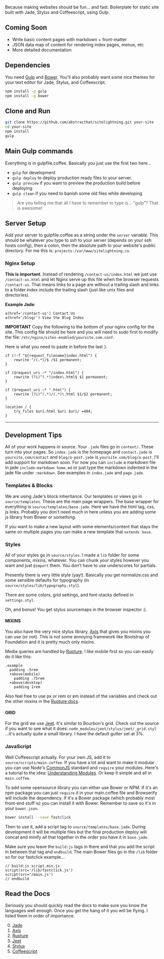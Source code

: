 Because making websites should be fun... and fast. Boilerplate for static site built with Jade, Stylus and Coffeescript, using Gulp.

## Coming Soon
- Write basic content pages with markdown + front-matter
- JSON data map of content for rendering index pages, menus, etc
- More detailed documentation

## Dependencies
You need [Gulp](http://gulpjs.com/) and [Bower](http://bower.io/). You'll also probably want some nice themes for your text editor for Jade, Stylus, and Coffeescript.

```bash
npm install -g gulp
npm install -g bower
```

## Clone and Run

```bash
git clone https://github.com/abstracthat/sitelightning.git your-site
cd your-site
npm install
gulp
```

## Main Gulp commands
Everything is in gulpfile.coffee. Basically you just use the first two here...

- `gulp` for development
- `gulp deploy` to deploy production ready files to your server.
- `gulp preview` if you want to preview the production build before deploying
- `gulp clean` if you need to banish some old files while developing

> Are you telling me that all I have to remember to type is... "gulp"? That is awesome!

## Server Setup
Add your server to gulpfile.coffee as a string under the `server` variable. This should be whatever you type to ssh to your server (depends on your ssh hosts config), then a colon, then the absolute path to your website's public directory. For me this is: `projects:/var/www/sitelightning.co`.

### Nginx Setup
**This is important**. Instead of rendering `/contact-us/index.html` we just use `/contact-us.html` and let Nginx serve up this file when the browser requests `/contact-us`. That means links to a page are without a trailing slash and links to a folder index include the trailing slash (just like unix files and directories).

**Example Jade**:

```jade
a(href='/contact-us') Contact Us
a(href='/blog/') View the Blog Index
```

**IMPORTANT**
Copy the following to the bottom of your nginx config for the site. This config file should be here and you will need to sudo first to modify the file: `/etc/nginx/sites-enabled/yoursite.com.conf`.

Here is what you need to paste in before the last `}`.

```
if (!-f "${request_filename}index.html") {
    rewrite ^/(.*)/$ /$1 permanent;
}

if ($request_uri ~* "/index.html") {
    rewrite (?i)^(.*)index\.html$ $1 permanent;
}

if ($request_uri ~* ".html") {
    rewrite (?i)^(.*)/(.*)\.html $1/$2 permanent;
}

location / {
    try_files $uri.html $uri $uri/ =404;
}
```

---

## Development Tips
All of your work happens in source. Your `.jade` files go in `content/`. These turn into your pages. So `index.jade` is the homepage and `contact.jade` is `yoursite.com/contact` and `blog/a-post.jade` is `yoursite.com/blog/a-post`. I'll add support for markdown soon. For now you can `include` a markdown file in jade `include:markdown home.md` or just type the markdown indented in the jade file under `:markdown`. See examples in `index.jade` and `page.jade`.

### Templates & Blocks
We are using Jade's block inheritance. Our templates or views go in `source/templates`. These are the main page wrappers. The base wrapper for everything is `source/templates/base.jade`. Here we have the html tag, css, js links. Probably you don't need much in here unless you are adding some js library from Bower or something.

If you want to make a new layout with some elements/content that stays the same on multiple pages you can make a new template that `extends base`.

### Styles
All of your styles go in `source/styles`. I made a `lib` folder for some components, mixins, whatever. You can chunk your styles however you want and just `@import` them. You don't have to use underscores for partials.

Presently there is very little style (yay!). Basically you get normalize.css and some sensible defaults for typography (in `source/styles/lib/typography.styl`).

There are some colors, grid settings, and font-stacks defined in `settings.styl`.

Oh, and bonus! You get stylus sourcemaps in the browser inspector :).

#### MIXINS
You also have the very nice stylus library, [Axis](http://axis.netlify.com/) that gives you mixins you can use (or not). This is not some annoying framework like Bootstrap of Foundation and it is pretty much only mixins.

Media queries are handled by [Rupture](http://jenius.github.io/rupture/). I like mobile first so you can easily do it like this:

```stylus
.example
  padding .5rem
  +above(mobile)
    padding .75rem
  +above(desktop)
    padding 1rem
```

Also feel free to use px or rem or em instead of the variables and check out the other mixins in the [Rupture docs](http://jenius.github.io/rupture/).

#### GRID
For the grid we use [Jeet](http://jeet.gs/). It's similar to Bourbon's grid. Check out the source if you want to see what it does: `node_modules/jeet/stylus/jeet/_grid.styl` ...it's actually quite a small library. I have the default gutter set at 3%.

### JavaScript
Well Coffeescript actually. For your own JS, add it to `source/scripts/main.coffee`. If you have a lot and want to make it modular you can use Node's [CommonJS](http://wiki.commonjs.org/wiki/CommonJS) standard and `require` your modules. Here's a tutorial to the idea: [Understanding Modules](http://www.sitepoint.com/understanding-module-exports-exports-node-js/). Or keep it simple and all in `main.coffee`.

To add some opensource library you can either use Bower or NPM. If it's an npm package you can just `require` it in your main.coffee file and Browserify will include the dependency. If it's a Bower package (which probably most front-end stuff is) you can install it with Bower. Remember to save so it's in your `bower.json`.

```bash
bower install --save fastclick
```

Then to use it, add a script tag to `source/templates/base.jade`. During development it will be multiple files but the final production deploy will concat and minify all that together in the order you have it in `base.jade`.

Make sure you leave the `build:js` tags in there and that you add the script in between that tag and `endbuild`. The main Bower files go in the `/lib` folder so for our fastclick example...

```jade
// build:js script.min.js
script(src='/lib/fastclick.js')
script(src='/main.js')
// endbuild
```

## Read the Docs
Seriously you should quickly read the docs to make sure you know the languages well enough. Once you get the hang of it you will be flying. I listed them in order of importance.

0. [Jade](http://jade-lang.com/reference)
0. [Axis](http://axis.netlify.com/)
0. [Rupture](http://jenius.github.io/rupture/)
0. [Jeet](http://jeet.gs/)
0. [Stylus](http://learnboost.github.io/stylus/)
0. [Coffeescript](http://coffeescript.org/)
